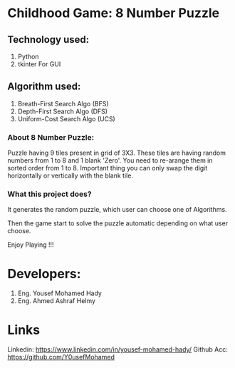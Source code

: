# Childhood Game: 8 Number Puzzle

## Technology used:
1. Python
2. tkinter For GUI

## Algorithm used:

1. Breath-First Search Algo (BFS)
2. Depth-First Search Algo (DFS)
3. Uniform-Cost Search Algo (UCS)

### About 8 Number Puzzle:
Puzzle having 9 tiles present in grid of 3X3.
These tiles are having random numbers from 1 to 8 and 1 blank 'Zero'.
You need to re-arange them in sorted order from 1 to 8.
Important thing you can only swap the digit horizontally or vertically with the blank tile.

### What this project does?

It generates the random puzzle, which user can choose one of Algorithms.

Then the game start to solve the puzzle automatic depending on what user choose.

Enjoy Playing !!!

# Developers:
1) Eng. Yousef Mohamed Hady
2) Eng. Ahmed Ashraf Helmy
# Links 
Linkedin: https://www.linkedin.com/in/yousef-mohamed-hady/
Github Acc: https://github.com/Y0usefMohamed